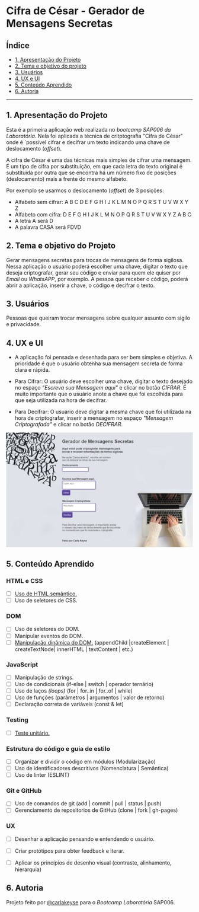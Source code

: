 # Cifra de César - Gerador de Mensagens Secretas

## Índice

* [1. Apresentação do Projeto](#1-prefácio)
* [2. Tema e objetivo do projeto](#2-resumo-do-projeto)
* [3. Usuários](#3-objetivos-de-aprendizagem)
* [4. UX e UI](#4-considerações-gerais)
* [5. Conteúdo Aprendido](#5-critérios-de-aceitação-mínimos-do-projeto)
* [6. Autoria](#6-hacker-edition)


***

## 1. Apresentação do Projeto

Esta é a primeira aplicação web realizada no _bootcamp SAP006 da Laboratória_.
Nela foi aplicada a técnica de critptografia "Cifra de César" onde é ´possível cifrar e decifrar um texto indicando uma chave de deslocamento (_offset_).

A cifra de César é uma das técnicas mais simples de cifrar uma mensagem. É um
tipo de cifra por substituição, em que cada letra do texto original é
substituida por outra que se encontra há um número fixo de posições
(deslocamento) mais a frente do mesmo alfabeto.

Por exemplo se usarmos o deslocamento (_offset_) de 3 posições:

* Alfabeto sem cifrar: A B C D E F G H I J K L M N O P Q R S T U V W X Y Z
* Alfabeto com cifra:  D E F G H I J K L M N O P Q R S T U V W X Y Z A B C
* A letra A será D
* A palavra CASA será FDVD


## 2. Tema e objetivo do Projeto

Gerar mensagens secretas para trocas de mensagens de forma sigilosa. 
Nessa aplicação o usuário poderá escolher uma chave, digitar o texto que deseja criptografar, gerar seu código e enviar para quem ele quiser por _Email_ ou _WhatsAPP_, por exemplo.
A pessoa que receber o código, poderá abrir a aplicação, inserir a chave, o código e decifrar o texto.

## 3. Usuários

Pessoas que queiram trocar mensagens sobre qualquer assunto com sigilo e privacidade.

## 4. UX e UI

* A aplicação foi pensada e desenhada para ser bem simples e objetiva. A prioridade é que o usuário obtenha sua mensagem secreta de forma clara e rápida.

* Para Cifrar:
O usuário deve escolher uma chave, digitar o texto desejado no espaço _"Escreva sua Mensagem aqui"_ e clicar no botão _CIFRAR_. É muito importante que o usuário anote a chave que foi escolhida para que seja utilizada na hora de decifrar.

* Para Decifrar:
O usuário deve digitar a mesma chave que foi utilizada na hora de criptografar, inserir a mensagem no espaço _"Mensagem Criptografada"_ e clicar no botão _DECIFRAR_.

![Layout](src/img/layout.jpg)

## 5. Conteúdo Aprendido

### HTML e CSS

* [ ] [Uso de HTML semântico.](https://developer.mozilla.org/pt-BR/docs/Glossario/Semantica#Sem%C3%A2ntica_em_HTML)
* [ ] Uso de seletores de CSS.

### DOM

* [ ] Uso de seletores do DOM.
* [ ] Manipular eventos do DOM.
* [ ] [Manipulação dinâmica do DOM.](https://developer.mozilla.org/pt-BR/docs/DOM/Referencia_do_DOM/Introdu%C3%A7%C3%A3o)
(appendChild |createElement | createTextNode| innerHTML | textContent | etc.)

### JavaScript

* [ ] Manipulação de strings.
* [ ] Uso de condicionais (if-else | switch | operador ternário)
* [ ] Uso de laços _(loops)_ (for | for..in | for..of | while)
* [ ] Uso de funções (parâmetros | argumentos | valor de retorno)
* [ ] Declaração correta de variáveis (const & let)

### Testing

* [ ] [Teste unitário.](https://jestjs.io/docs/pt-BR/getting-started)

### Estrutura do código e guia de estilo

* [ ] Organizar e dividir o código em módulos (Modularização)
* [ ] Uso de identificadores descritivos (Nomenclatura | Semântica)
* [ ] Uso de linter (ESLINT)

### Git e GitHub

* [ ] Uso de comandos de git (add | commit | pull | status | push)
* [ ] Gerenciamento de repositorios de GitHub (clone | fork | gh-pages)

### UX

* [ ] Desenhar a aplicação pensando e entendendo o usuário.
* [ ] Criar protótipos para obter feedback e iterar.
* [ ] Aplicar os princípios de desenho visual (contraste, alinhamento, hierarquia)


## 6. Autoria

Projeto feito por [@carlakeyse](https://github.com/carlakeyse) para o _Bootcamp Laboratória_ SAP006.







